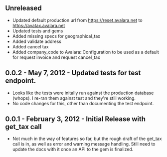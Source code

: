 ## Unreleased
- Updated default production url from https://reset.avalara.net to https://avatax.avalara.net
- Updated tests and gems
- Added missing specs for geographical_tax
- Added validate address
- Added cancel tax
- Added company_code to Avalara::Configuration to be used as a default for request invoice and request cancel_tax

## 0.0.2 - May 7, 2012 - Updated tests for test endpoint.

- Looks like the tests were initally run against the production database (whops). I re-ran them against test and they're still working.
- No code changes for this, other than documenting the test endpoint.

## 0.0.1 - February 3, 2012 - Initial Release with get_tax call

- Not much in the way of features so far, but the rough draft of the get_tax call is in, as well as error and warning message handling. Still need to update the docs with it once an API to the gem is finalized.
